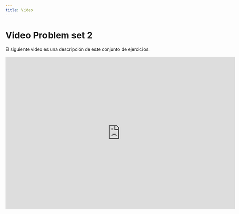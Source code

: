 ```yaml
---
title: Video
---
```

# Video Problem set 2

El siguiente video es una descripción de este conjunto de ejercicios.


<iframe width="720" height="480" src="https://www.youtube.com/embed/AcrMgPaYjCU" title="YouTube video player" frameborder="0" allow="accelerometer; autoplay; clipboard-write; encrypted-media; gyroscope; picture-in-picture; web-share" allowfullscreen></iframe>